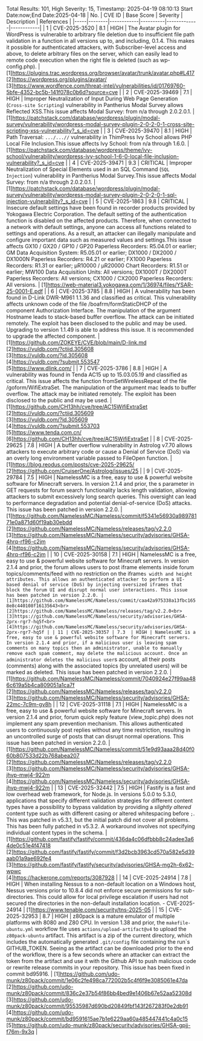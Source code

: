 Total Results: 101, High Severity: 15, Timestamp: 2025-04-19 08:10:13
Start Date:now;End Date:2025-04-18
| No. | CVE ID | Base Score | Severity | Description | References |
|-----|--------|------------|----------|-------------|------------|
| 1 | CVE-2025-3520 | 8.1  | HIGH | The Avatar plugin for WordPress is vulnerable to arbitrary file deletion due to insufficient file path validation in a function in all versions up to, and including, 0.1.4. This makes it possible for authenticated attackers, with Subscriber-level access and above, to delete arbitrary files on the server, which can easily lead to remote code execution when the right file is deleted (such as wp-config.php). | [1]https://plugins.trac.wordpress.org/browser/avatar/trunk/avatar.php#L417<br>[2]https://wordpress.org/plugins/avatar/<br>[3]https://www.wordfence.com/threat-intel/vulnerabilities/id/01769760-5bfe-4352-bc5b-141f078c0b6d?source=cve |
| 2 | CVE-2025-39469 | 7.1  | HIGH | Improper Neutralization of Input During Web Page Generation (`Cross-site Scripting`) vulnerability in Pantherius Modal Survey allows Reflected XSS.This issue affects Modal Survey: from n/a through 2.0.2.0.1. | [1]https://patchstack.com/database/wordpress/plugin/modal-survey/vulnerability/wordpress-modal-survey-plugin-2-0-2-0-1-cross-site-scripting-xss-vulnerability?_s_id=cve |
| 3 | CVE-2025-39470 | 8.1  | HIGH | Path Traversal: `.../...//` vulnerability in ThimPress Ivy School allows PHP Local File Inclusion.This issue affects Ivy School: from n/a through 1.6.0. | [1]https://patchstack.com/database/wordpress/theme/ivy-school/vulnerability/wordpress-ivy-school-1-6-0-local-file-inclusion-vulnerability?_s_id=cve |
| 4 | CVE-2025-39471 | 9.3  | CRITICAL | Improper Neutralization of Special Elements used in an SQL Command (`SQL Injection`) vulnerability in Pantherius Modal Survey.This issue affects Modal Survey: from n/a through 2.0.2.0.1. | [1]https://patchstack.com/database/wordpress/plugin/modal-survey/vulnerability/wordpress-modal-survey-plugin-2-0-2-0-1-sql-injection-vulnerability?_s_id=cve |
| 5 | CVE-2025-1863 | 9.8  | CRITICAL | Insecure default settings have been found in recorder products provided by Yokogawa Electric Corporation. The default setting of the authentication function is disabled on the affected products. Therefore, when connected to a network with default settings, anyone can access all functions related to settings and operations. As a result, an attacker can illegally manipulate and configure important data such as measured values and settings.This issue affects GX10 / GX20 / GP10 / GP20 Paperless Recorders: R5.04.01 or earlier; GM Data Acquisition System: R5.05.01 or earlier; DX1000 / DX2000 / DX1000N Paperless Recorders: R4.21 or earlier; FX1000 Paperless Recorders: R1.31 or earlier; μR10000 / μR20000 Chart Recorders: R1.51 or earlier; MW100 Data Acquisition Units: All versions; DX1000T / DX2000T Paperless Recorders: All versions; CX1000 / CX2000 Paperless Recorders: All versions. | [1]https://web-material3.yokogawa.com/1/36974/files/YSAR-25-0001-E.pdf |
| 6 | CVE-2025-3785 | 8.8  | HIGH | A vulnerability has been found in D-Link DWR-M961 1.1.36 and classified as critical. This vulnerability affects unknown code of the file /boafrm/formStaticDHCP of the component Authorization Interface. The manipulation of the argument Hostname leads to stack-based buffer overflow. The attack can be initiated remotely. The exploit has been disclosed to the public and may be used. Upgrading to version 1.1.49 is able to address this issue. It is recommended to upgrade the affected component. | [1]https://github.com/ZOKEYE/CVE/blob/main/D-link.md<br>[2]https://vuldb.com/?ctiid.305608<br>[3]https://vuldb.com/?id.305608<br>[4]https://vuldb.com/?submit.553547<br>[5]https://www.dlink.com/ |
| 7 | CVE-2025-3786 | 8.8  | HIGH | A vulnerability was found in Tenda AC15 up to 15.03.05.19 and classified as critical. This issue affects the function fromSetWirelessRepeat of the file /goform/WifiExtraSet. The manipulation of the argument mac leads to buffer overflow. The attack may be initiated remotely. The exploit has been disclosed to the public and may be used. | [1]https://github.com/CH13hh/cve/tree/AC15WifiExtraSet<br>[2]https://vuldb.com/?ctiid.305609<br>[3]https://vuldb.com/?id.305609<br>[4]https://vuldb.com/?submit.553703<br>[5]https://www.tenda.com.cn/<br>[6]https://github.com/CH13hh/cve/tree/AC15WifiExtraSet |
| 8 | CVE-2025-29625 | 7.8  | HIGH | A buffer overflow vulnerability in Astrolog v7.70 allows attackers to execute arbitrary code or cause a Denial of Service (DoS) via an overly long environment variable passed to FileOpen function. | [1]https://blog.reodus.com/posts/cve-2025-29625/<br>[2]https://github.com/CruiserOne/Astrolog/issues/25 |
| 9 | CVE-2025-29784 | 7.5  | HIGH | NamelessMC is a free, easy to use & powerful website software for Minecraft servers. In version 2.1.4 and prior, the s parameter in GET requests for forum search functionality lacks length validation, allowing attackers to submit excessively long search queries. This oversight can lead to performance degradation and potential denial-of-service (DoS) attacks. This issue has been patched in version 2.2.0. | [1]https://github.com/NamelessMC/Nameless/commit/f5341e56930a98978171e0a871d60f19ab30ebdd<br>[2]https://github.com/NamelessMC/Nameless/releases/tag/v2.2.0<br>[3]https://github.com/NamelessMC/Nameless/security/advisories/GHSA-4hrq-rf96-c2jm<br>[4]https://github.com/NamelessMC/Nameless/security/advisories/GHSA-4hrq-rf96-c2jm |
| 10 | CVE-2025-30158 | 7.1  | HIGH | NamelessMC is a free, easy to use & powerful website software for Minecraft servers. In version 2.1.4 and prior, the forum allows users to post iframe elements inside forum topics/comments/feed with no restriction on the iframe`s width and height attributes. This allows an authenticated attacker to perform a UI-based denial of service (DoS) by injecting oversized iframes that block the forum UI and disrupt normal user interactions. This issue has been patched in version 2.2.0. | [1]https://github.com/NamelessMC/Nameless/commit/caa42a975338a13fbc1658e8c440108f16135643<br>[2]https://github.com/NamelessMC/Nameless/releases/tag/v2.2.0<br>[3]https://github.com/NamelessMC/Nameless/security/advisories/GHSA-2prx-rgr7-hq5f<br>[4]https://github.com/NamelessMC/Nameless/security/advisories/GHSA-2prx-rgr7-hq5f |
| 11 | CVE-2025-30357 | 7.3  | HIGH | NamelessMC is a free, easy to use & powerful website software for Minecraft servers. In version 2.1.4 and prior, if a malicious user is leaving spam comments on many topics then an administrator, unable to manually remove each spam comment, may delete the malicious account. Once an administrator deletes the malicious user`s account, all their posts (comments) along with the associated topics (by unrelated users) will be marked as deleted. This issue has been patched in version 2.2.0. | [1]https://github.com/NamelessMC/Nameless/commit/7040924e27f99aa486c619a5b4ca809051a1ca7f<br>[2]https://github.com/NamelessMC/Nameless/releases/tag/v2.2.0<br>[3]https://github.com/NamelessMC/Nameless/security/advisories/GHSA-22mc-7c9m-gv8h |
| 12 | CVE-2025-31118 | 7.1  | HIGH | NamelessMC is a free, easy to use & powerful website software for Minecraft servers. In version 2.1.4 and prior, forum quick reply feature (view_topic.php) does not implement any spam prevention mechanism. This allows authenticated users to continuously post replies without any time restriction, resulting in an uncontrolled surge of posts that can disrupt normal operations. This issue has been patched in version 2.2.0. | [1]https://github.com/NamelessMC/Nameless/commit/51e9d93aaa28d40f060b807533d22b768abea207<br>[2]https://github.com/NamelessMC/Nameless/releases/tag/v2.2.0<br>[3]https://github.com/NamelessMC/Nameless/security/advisories/GHSA-jhvp-mwj4-922m<br>[4]https://github.com/NamelessMC/Nameless/security/advisories/GHSA-jhvp-mwj4-922m |
| 13 | CVE-2025-32442 | 7.5  | HIGH | Fastify is a fast and low overhead web framework, for Node.js. In versions 5.0.0 to 5.3.0, applications that specify different validation strategies for different content types have a possibility to bypass validation by providing a _slightly altered_ content type such as with different casing or altered whitespacing before `;`. This was patched in v5.3.1, but the initial patch did not cover all problems. This has been fully patched in v5.3.2. A workaround involves not specifying individual content types in the schema. | [1]https://github.com/fastify/fastify/commit/436da4c06dfbbb8c24adee3a64de0c51e4f47418<br>[2]https://github.com/fastify/fastify/commit/f3d2bcb3963cd570a582e5d39aab01a9ae692fe4<br>[3]https://github.com/fastify/fastify/security/advisories/GHSA-mg2h-6x62-wpwc<br>[4]https://hackerone.com/reports/3087928 |
| 14 | CVE-2025-24914 | 7.8  | HIGH | When installing Nessus to a non-default location on a Windows host, Nessus versions prior to 10.8.4 did not enforce secure permissions for sub-directories. This could allow for local privilege escalation if users had not secured the directories in the non-default installation location. - CVE-2025-24914 | [1]https://www.tenable.com/security/tns-2025-05 |
| 15 | CVE-2025-32953 | 8.7  | HIGH | z80pack is a mature emulator of multiple platforms with 8080 and Z80 CPU. In version 1.38 and prior, the `makefile-ubuntu.yml` workflow file uses `actions/upload-artifact@v4` to upload the `z80pack-ubuntu` artifact. This artifact is a zip of the current directory, which includes the automatically generated `.git/config` file containing the run`s GITHUB_TOKEN. Seeing as the artifact can be downloaded prior to the end of the workflow, there is a few seconds where an attacker can extract the token from the artifact and use it with the Github API to push malicious code or rewrite release commits in your repository. This issue has been fixed in commit bd95916. | [1]https://github.com/udo-munk/z80pack/commit/1e06c2fe498ca772002b5c4f6f9e3085061e47da<br>[2]https://github.com/udo-munk/z80pack/commit/836c2e37b54f86bb4bed9e1406b67e52aa52308d<br>[3]https://github.com/udo-munk/z80pack/commit/95535987d690bd20849fbf143f267283f0e2db91<br>[4]https://github.com/udo-munk/z80pack/commit/bd9591615ae7b1e6229aa60a485447441c4a0c15<br>[5]https://github.com/udo-munk/z80pack/security/advisories/GHSA-gpjj-f76m-9x3q |
